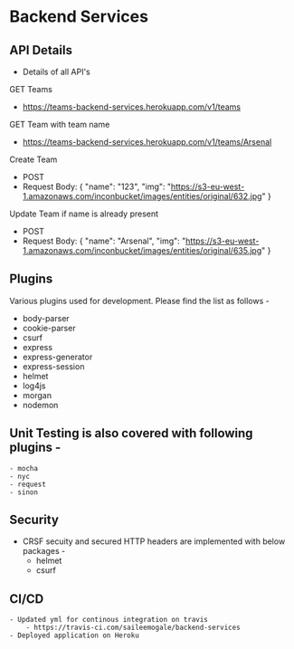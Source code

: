 # Backend Services

## API Details
- Details of all API's

GET Teams
- https://teams-backend-services.herokuapp.com/v1/teams

GET Team with team name
- https://teams-backend-services.herokuapp.com/v1/teams/Arsenal

Create Team
- POST
- Request Body:
{
    "name": "123",
    "img": "https://s3-eu-west-1.amazonaws.com/inconbucket/images/entities/original/632.jpg"
}


Update Team if name is already present
- POST
- Request Body:
{
    "name": "Arsenal",
    "img": "https://s3-eu-west-1.amazonaws.com/inconbucket/images/entities/original/635.jpg"
}

## Plugins
Various plugins used for development. Please find the list as follows -

 - body-parser
 - cookie-parser
 - csurf
 - express
 - express-generator
 - express-session
 - helmet
 - log4js
 - morgan
 - nodemon

## Unit Testing is also covered with following plugins -
    - mocha
    - nyc
    - request
    - sinon
## Security
- CRSF secuity and secured HTTP headers are implemented with below packages -
    - helmet
    - csurf

## CI/CD
    - Updated yml for continous integration on travis
        - https://travis-ci.com/saileemogale/backend-services
    - Deployed application on Heroku